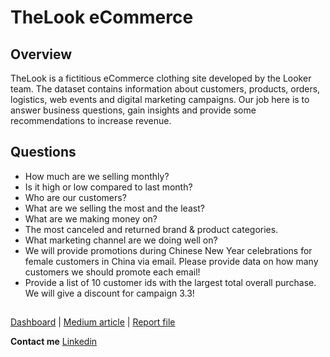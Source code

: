 # TheLook eCommerce
## Overview
TheLook is a fictitious eCommerce clothing site developed by the Looker team. The dataset contains information about customers, products, orders, logistics, web events and digital marketing campaigns.
Our job here is to answer business questions, gain insights and provide some recommendations to increase revenue.

## Questions
* How much are we selling monthly?
* Is it high or low compared to last month?
* Who are our customers?
* What are we selling the most and the least? 
* What are we making money on?
* The most canceled and returned brand & product categories.
* What marketing channel are we doing well on?
* We will provide promotions during Chinese New Year celebrations for female customers in China via email. Please provide data on how many customers we should promote each email!
* Provide a list of 10 customer ids with the largest total overall purchase. We will give a discount for campaign 3.3!

##
[Dashboard](https://lookerstudio.google.com/s/hggqddYHXgs) |
[Medium article](https://aliffian.medium.com/thelook-ecommerce-data-analysis-using-sql-2cf420de9095) |
[Report file](https://www.linkedin.com/posts/aliffian_thelook-data-analysis-activity-7035788140082585600-rCZZ?utm_source=share&utm_medium=member_desktop)

**Contact me**
[Linkedin](https://www.linkedin.com/in/aliffian/)

